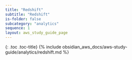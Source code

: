 ```yaml
---
title: "Redshift"
subtitle: "Redshift"
is-folder: false
subcategory: "analytics"
sequence: 1
layout: aws_study_guide_page
---
```


{: .toc .toc-title}
{% include obsidian_aws_docs/aws-study-guide/analytics/redshift.md %}